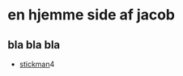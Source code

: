 # en hjemme side af jacob
## bla bla bla



- [stickman](file:///C:/thy157.github.io-main/Quilted_distance_2021_09_16_06_46_45/index.html)4
